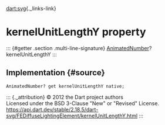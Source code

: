 [dart:svg](../../dart-svg/dart-svg-library){._links-link}

kernelUnitLengthY property
==========================

::: {#getter .section .multi-line-signature}
[AnimatedNumber](../animatednumber-class)? kernelUnitLengthY
:::

Implementation {#source}
--------------

``` {.language-dart data-language="dart"}
AnimatedNumber? get kernelUnitLengthY native;
```

::: {._attribution}
© 2012 the Dart project authors\
Licensed under the BSD 3-Clause \"New\" or \"Revised\" License.\
<https://api.dart.dev/stable/2.18.5/dart-svg/FEDiffuseLightingElement/kernelUnitLengthY.html>
:::
